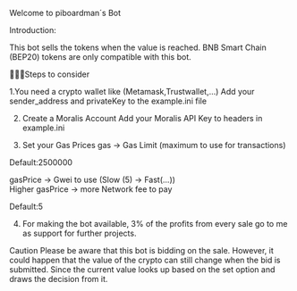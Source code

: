 Welcome to piboardman´s Bot

Introduction:

This bot sells the tokens when the value is reached.
BNB Smart Chain (BEP20) tokens are only compatible with this bot.

🧑🏻‍🔧Steps to consider

1.You need a crypto wallet like (Metamask,Trustwallet,...)
Add your sender_address and privateKey to the example.ini file

2. Create a Moralis Account
Add your Moralis API Key to headers in example.ini

3. Set your Gas Prices 
gas -> Gas Limit (maximum to use for transactions)

Default:2500000

gasPrice -> Gwei to use (Slow (5) -> Fast(...))  
Higher gasPrice -> more Network fee to pay

Default:5

4. For making the bot available, 3% of the profits from every sale go to me as support for further projects.

Caution
Please be aware that this bot is bidding on the sale. However, it could happen that the value of the crypto can still change when the bid is submitted.
Since the current value looks up based on the set option and draws the decision from it.
